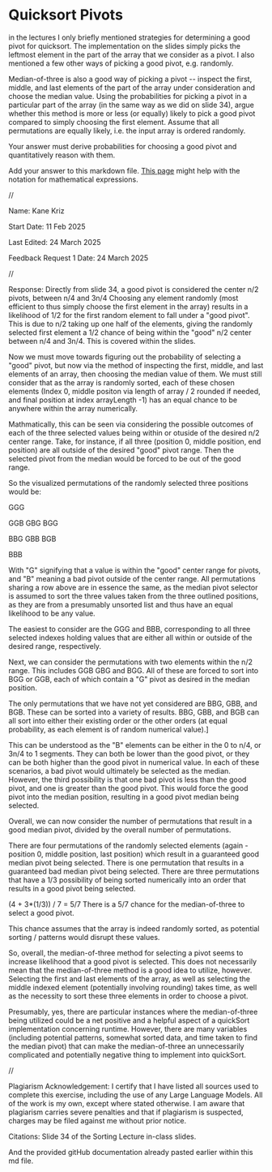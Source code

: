 # Quicksort Pivots

in the lectures I only briefly mentioned strategies for determining a good pivot
for quicksort. The implementation on the slides simply picks the leftmost
element in the part of the array that we consider as a pivot. I also mentioned a
few other ways of picking a good pivot, e.g. randomly.

Median-of-three is also a good way of picking a pivot -- inspect the first,
middle, and last elements of the part of the array under consideration and
choose the median value. Using the probabilities for picking a pivot in a
particular part of the array (in the same way as we did on slide 34), argue
whether this method is more or less (or equally) likely to pick a good pivot
compared to simply choosing the first element. Assume that all permutations are
equally likely, i.e. the input array is ordered randomly.

Your answer must derive probabilities for choosing a good pivot and
quantitatively reason with them.

Add your answer to this markdown file. [This
page](https://docs.github.com/en/get-started/writing-on-github/working-with-advanced-formatting/writing-mathematical-expressions)
might help with the notation for mathematical expressions.


//


Name: Kane Kriz

Start Date: 11 Feb 2025

Last Edited: 24 March 2025

Feedback Request 1 Date: 24 March 2025


//


Response:
Directly from slide 34, a good pivot is considered the center n/2 pivots, between n/4 and 3n/4
Choosing any element randomly (most efficient to thus simply choose the first element in the array) results in a likelihood of 1/2 for the first random element to fall under a "good pivot".
This is due to n/2 taking up one half of the elements, giving the randomly selected first element a 1/2 chance of being within the "good" n/2 center between n/4 and 3n/4.
This is covered within the slides.

Now we must move towards figuring out the probability of selecting a "good" pivot, but now via the method of inspecting the first, middle, and last elements of an array, then choosing the median value of them.
We must still consider that as the array is randomly sorted, each of these chosen elements (Index 0, middle positon via length of array / 2 rounded if needed, and final position at index arrayLength -1) has an equal chance to be anywhere within the array numerically.


Mathmatically, this can be seen via considering the possible outcomes of each of the three selected values being within or otuside of the desired n/2 center range.
Take, for instance, if all three (position 0, middle position, end position) are all outside of the desired "good" pivot range. 
Then the selected pivot from the median would be forced to be out of the good range.

So the visualized permutations of the randomly selected three positions would be: 

GGG

GGB GBG BGG 

BBG GBB BGB

BBB

With "G" signifying that a value is within the "good" center range for pivots, and "B" meaning a bad pivot outside of the center range.
All permutations sharing a row above are in essence the same, as the median pivot selector is assumed to sort the three values taken from the three outlined positions, as they are from a presumably unsorted list and thus have an equal likelihood to be any value.

The easiest to consider are the GGG and BBB, corresponding to all three selected indexes holding values that are either all within or outside of the desired range, respectively.

Next, we can consider the permutations with two elements within the n/2 range. 
This includes GGB GBG and BGG.
All of these are forced to sort into BGG or GGB, each of which contain a "G" pivot as desired in the median position.

The only permutations that we have not yet considered are BBG, GBB, and BGB.
These can be sorted into a variety of results. 
BBG, GBB, and BGB can all sort into either their existing order or the other orders (at equal probability, as each element is of random numerical value).]

This can be understood as the "B" elements can be either in the 0 to n/4, or 3n/4 to 1 segments.
They can both be lower than the good pivot, or they can be both higher than the good pivot in numerical value.
In each of these scenarios, a bad pivot would ultimately be selected as the median.
However, the third possibility is that one bad pivot is less than the good pivot, and one is greater than the good pivot.
This would force the good pivot into the median position, resulting in a good pivot median being selected.

Overall, we can now consider the number of permutations that result in a good median pivot, divided by the overall number of permutations.

There are four permutations of the randomly selected elements (again - position 0, middle position, last position) which result in a guaranteed good median pivot being selected.
There is one permutation that results in a guaranteed bad median pivot being selected.
There are three permutations that have a 1/3 possibility of being sorted numerically into an order that results in a good pivot being selected.

(4 + 3*(1/3)) / 7 = 5/7
There is a 5/7 chance for the median-of-three to select a good pivot.

This chance assumes that the array is indeed randomly sorted, as potential sorting / patterns would disrupt these values.

So, overall, the median-of-three method for selecting a pivot seems to increase likelihood that a good pivot is selected.
This does not necessarily mean that the median-of-three method is a good idea to utilize, however.
Selecting the first and last elements of the array, as well as selecting the middle indexed element (potentially involving rounding) takes time, as well as the necessity to sort these three elements in order to choose a pivot.

Presumably, yes, there are particular instances where the median-of-three being utilized could be a net positive and a helpful aspect of a quickSort implementation concerning runtime.
However, there are many variables (including potential patterns, somewhat sorted data, and time taken to find the median pivot) that can make the median-of-three an unnecessarily complicated and potentially negative thing to implement into quickSort.


//


Plagiarism Acknowledgement: I certify that I have listed all sources used to complete this exercise, including the use of any Large Language Models. All of the work is my own, except where stated otherwise. I am aware that plagiarism carries severe penalties and that if plagiarism is suspected, charges may be filed against me without prior notice.

Citations:
Slide 34 of the Sorting Lecture in-class slides.

And the provided gitHub documentation already pasted earlier within this md file.
